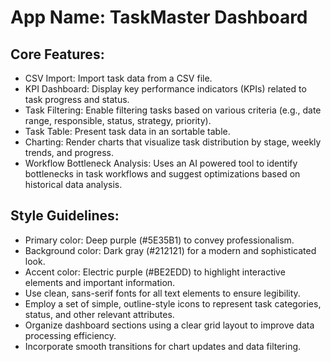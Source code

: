 # **App Name**: TaskMaster Dashboard

## Core Features:

- CSV Import: Import task data from a CSV file.
- KPI Dashboard: Display key performance indicators (KPIs) related to task progress and status.
- Task Filtering: Enable filtering tasks based on various criteria (e.g., date range, responsible, status, strategy, priority).
- Task Table: Present task data in an sortable table.
- Charting: Render charts that visualize task distribution by stage, weekly trends, and progress.
- Workflow Bottleneck Analysis: Uses an AI powered tool to identify bottlenecks in task workflows and suggest optimizations based on historical data analysis.

## Style Guidelines:

- Primary color: Deep purple (#5E35B1) to convey professionalism.
- Background color: Dark gray (#212121) for a modern and sophisticated look.
- Accent color: Electric purple (#BE2EDD) to highlight interactive elements and important information.
- Use clean, sans-serif fonts for all text elements to ensure legibility.
- Employ a set of simple, outline-style icons to represent task categories, status, and other relevant attributes.
- Organize dashboard sections using a clear grid layout to improve data processing efficiency.
- Incorporate smooth transitions for chart updates and data filtering.